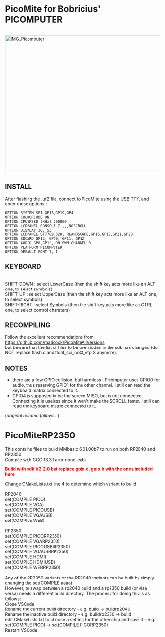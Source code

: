 # PicoMite for Bobricius' PICOMPUTER
<br>
<img width="600" height="450" alt="IMG_Picomputer" src="https://github.com/user-attachments/assets/1c327f12-428c-4841-b9d6-982cc56d3df3" /><br>

INSTALL
-------

After flashing the .uf2 file, connect to PicoMite using the USB TTY, and enter these options :
```
OPTION SYSTEM SPI GP18,GP19,GP4
OPTION COLOURCODE ON
OPTION CPUSPEED (KHz) 200000
OPTION LCDPANEL CONSOLE 7,,,,NOSCROLL
OPTION DISPLAY 30, 53
OPTION LCDPANEL ST7789_320, RLANDSCAPE,GP16,GP17,GP21,GP20
OPTION SDCARD GP13, GP10, GP11, GP12
OPTION AUDIO GP0,GP1', ON PWM CHANNEL 0
OPTION PLATFORM PICOMPUTER
OPTION DEFAULT FONT 7, 1
```

KEYBOARD
--------
<br>SHIFT-DOWN : select LowerCase (then the shift key acts more like an ALT one, to select symbols)
<br>SHIFT-UP : select UpperCase (then the shift key acts more like an ALT one, to select symbols)
<br>SHIFT-RIGHT : select Symbols (then the shift key acts more like an CTRL one, to select control charaters)

RECOMPILING
-----------
Follow the excellent recommendations from https://github.com/madcock/PicoMiteAllVersions<br>
but beware that the list of files to be overridden in the sdk has changed (do NOT replace flash.c and float_sci_m33_vfp.S anymore).

NOTES
--------
- there are a few GPIO collision, but harmless : Picomputer uses GPIO0 for audio, thus reserving GPIO1 for the other channel. I still can read the keyboard matrix connected to it.
- GPIO4 is supposed to be the screen MISO, but is not connected. Connecting it is useless since it won't make the SCROLL faster. I still can read the keyboard matrix connected to it.


(_original readme follows..._)

# PicoMiteRP2350
This contains files to build MMbasic 6.01.00b7 to run on both RP2040 and RP2350<br>
Compile with GCC 13.3.1 arm-none-eabi<br>

<b style="color:red;"> Build with sdk V2.2.0 but replace gpio.c, gpio.h with the ones included here<br></b>

Change CMakeLists.txt line 4 to determine which variant to build<br>
<br>
RP2040<br>
set(COMPILE PICO)<br>
set(COMPILE VGA)<br>
set(COMPILE PICOUSB)<br>
set(COMPILE VGAUSB)<br>
set(COMPILE WEB)<br>
<br>
RP2350<br>
set(COMPILE PICORP2350)<br>
set(COMPILE VGARP2350)<br>
set(COMPILE PICOUSBRP2350)<br>
set(COMPILE VGAUSBRP2350)<br>
set(COMPILE HDMI)<br>
set(COMPILE HDMIUSB)<br>
set(COMPILE WEBRP2350)<br>
<br>
Any of the RP2350 variants or the RP2040 variants can be built by simply changing the set(COMPILE aaaa)<br>
However, to swap between a rp2040 build and a rp2350 build (or visa versa) needs a different build directory.
The process for doing this is as follows:<br>
Close VSCode<br>
Rename the current build directory - e.g. build -> buildrp2040<br>
Rename the inactive build directory - e.g. buildrp2350 -> build<br>
edit CMakeLists.txt to choose a setting for the other chip and save it - e.g.  set(COMPILE PICO) -> set(COMPILE PICORP2350)<br>
Restart VSCode<br>

